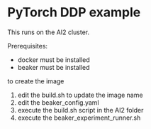 # PyTorch DDP example

This runs on the AI2 cluster. 

Prerequisites:
- docker must be installed
- beaker must be installed

to create the image
1. edit the build.sh to update the image name
2. edit the beaker_config.yaml
3. execute the build.sh script in the AI2 folder 
4. execute the beaker_experiment_runner.sh

